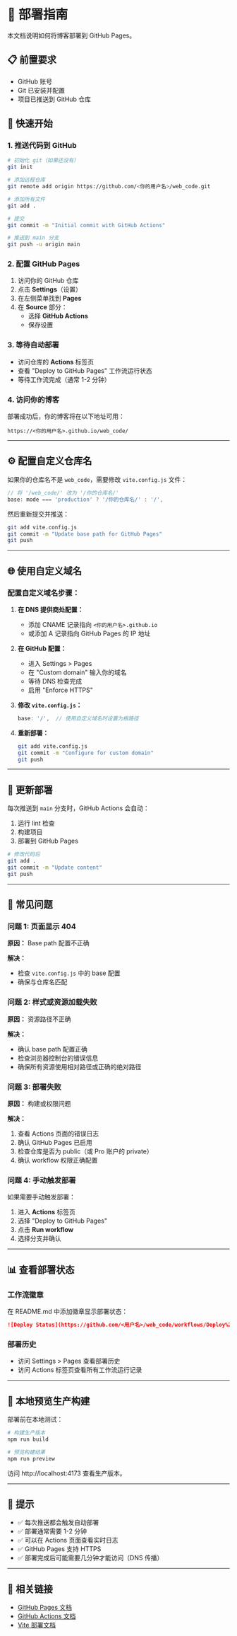 # 🚀 部署指南

本文档说明如何将博客部署到 GitHub Pages。

## 📋 前置要求

- GitHub 账号
- Git 已安装并配置
- 项目已推送到 GitHub 仓库

## 🎯 快速开始

### 1. 推送代码到 GitHub

```bash
# 初始化 git（如果还没有）
git init

# 添加远程仓库
git remote add origin https://github.com/<你的用户名>/web_code.git

# 添加所有文件
git add .

# 提交
git commit -m "Initial commit with GitHub Actions"

# 推送到 main 分支
git push -u origin main
```

### 2. 配置 GitHub Pages

1. 访问你的 GitHub 仓库
2. 点击 **Settings**（设置）
3. 在左侧菜单找到 **Pages**
4. 在 **Source** 部分：
   - 选择 **GitHub Actions**
   - 保存设置

### 3. 等待自动部署

- 访问仓库的 **Actions** 标签页
- 查看 "Deploy to GitHub Pages" 工作流运行状态
- 等待工作流完成（通常 1-2 分钟）

### 4. 访问你的博客

部署成功后，你的博客将在以下地址可用：

```
https://<你的用户名>.github.io/web_code/
```

---

## ⚙️ 配置自定义仓库名

如果你的仓库名不是 `web_code`，需要修改 `vite.config.js` 文件：

```javascript
// 将 '/web_code/' 改为 '/你的仓库名/'
base: mode === 'production' ? '/你的仓库名/' : '/',
```

然后重新提交并推送：

```bash
git add vite.config.js
git commit -m "Update base path for GitHub Pages"
git push
```

---

## 🌐 使用自定义域名

### 配置自定义域名步骤：

1. **在 DNS 提供商处配置：**
   - 添加 CNAME 记录指向 `<你的用户名>.github.io`
   - 或添加 A 记录指向 GitHub Pages 的 IP 地址

2. **在 GitHub 配置：**
   - 进入 Settings > Pages
   - 在 "Custom domain" 输入你的域名
   - 等待 DNS 检查完成
   - 启用 "Enforce HTTPS"

3. **修改 `vite.config.js`：**
   ```javascript
   base: '/',  // 使用自定义域名时设置为根路径
   ```

4. **重新部署：**
   ```bash
   git add vite.config.js
   git commit -m "Configure for custom domain"
   git push
   ```

---

## 🔄 更新部署

每次推送到 `main` 分支时，GitHub Actions 会自动：

1. 运行 lint 检查
2. 构建项目
3. 部署到 GitHub Pages

```bash
# 修改代码后
git add .
git commit -m "Update content"
git push
```

---

## 🐛 常见问题

### 问题 1: 页面显示 404

**原因：** Base path 配置不正确

**解决：**
- 检查 `vite.config.js` 中的 base 配置
- 确保与仓库名匹配

### 问题 2: 样式或资源加载失败

**原因：** 资源路径不正确

**解决：**
- 确认 base path 配置正确
- 检查浏览器控制台的错误信息
- 确保所有资源使用相对路径或正确的绝对路径

### 问题 3: 部署失败

**原因：** 构建或权限问题

**解决：**
1. 查看 Actions 页面的错误日志
2. 确认 GitHub Pages 已启用
3. 检查仓库是否为 public（或 Pro 账户的 private）
4. 确认 workflow 权限正确配置

### 问题 4: 手动触发部署

如果需要手动触发部署：

1. 进入 **Actions** 标签页
2. 选择 "Deploy to GitHub Pages"
3. 点击 **Run workflow**
4. 选择分支并确认

---

## 📊 查看部署状态

### 工作流徽章

在 README.md 中添加徽章显示部署状态：

```markdown
![Deploy Status](https://github.com/<用户名>/web_code/workflows/Deploy%20to%20GitHub%20Pages/badge.svg)
```

### 部署历史

- 访问 Settings > Pages 查看部署历史
- 访问 Actions 标签页查看所有工作流运行记录

---

## 🎨 本地预览生产构建

部署前在本地测试：

```bash
# 构建生产版本
npm run build

# 预览构建结果
npm run preview
```

访问 http://localhost:4173 查看生产版本。

---

## 📝 提示

- ✅ 每次推送都会触发自动部署
- ✅ 部署通常需要 1-2 分钟
- ✅ 可以在 Actions 页面查看实时日志
- ✅ GitHub Pages 支持 HTTPS
- ✅ 部署完成后可能需要几分钟才能访问（DNS 传播）

---

## 🔗 相关链接

- [GitHub Pages 文档](https://docs.github.com/pages)
- [GitHub Actions 文档](https://docs.github.com/actions)
- [Vite 部署文档](https://vitejs.dev/guide/static-deploy.html)
